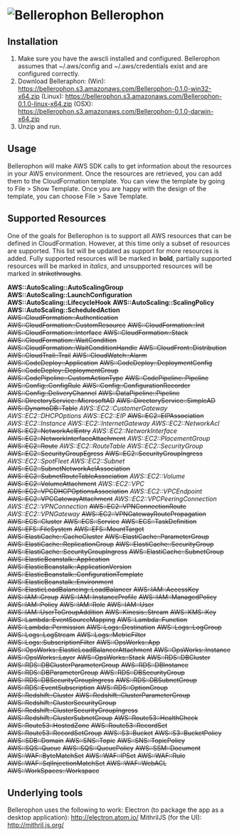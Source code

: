 # ![Bellerophon](arminhammer.github.com/bellerophon/src/icons/bellerophon.svg) Bellerophon

## Installation
1. Make sure you have the awscli installed and configured. Bellerophon assumes that ~/.aws/config and ~/.aws/credentials exist and are configured correctly.
2. Download Belleraphon:
	(Win): https://bellerophon.s3.amazonaws.com/Bellerophon-0.1.0-win32-x64.zip
	(Linux): https://bellerophon.s3.amazonaws.com/Bellerophon-0.1.0-linux-x64.zip
	(OSX): https://bellerophon.s3.amazonaws.com/Bellerophon-0.1.0-darwin-x64.zip
3. Unzip and run.

## Usage
Bellerophon will make AWS SDK calls to get information about the resources in your AWS environment. 
Once the resources are retrieved, you can add them to the CloudFormation template. You can view the template by going to File > Show Template. Once you are
happy with the design of the template, you can choose File > Save Template.

## Supported Resources
One of the goals for Bellerophon is to support all AWS resources that can be defined in CloudFormation. However, at this time only a subset of resources are supported.
This list will be updated as support for more resources is added. Fully supported resources will be marked in **bold**, partially supported resources will be marked in
*italics*, and unsupported resources will be marked in ~~strikethroughs~~.

**AWS::AutoScaling::AutoScalingGroup**
**AWS::AutoScaling::LaunchConfiguration**
**AWS::AutoScaling::LifecycleHook**
**AWS::AutoScaling::ScalingPolicy**
**AWS::AutoScaling::ScheduledAction**
~~AWS::CloudFormation::Authentication~~
~~AWS::CloudFormation::CustomResource~~
~~AWS::CloudFormation::Init~~
~~AWS::CloudFormation::Interface~~
~~AWS::CloudFormation::Stack~~
~~AWS::CloudFormation::WaitCondition~~
~~AWS::CloudFormation::WaitConditionHandle~~
~~AWS::CloudFront::Distribution~~
~~AWS::CloudTrail::Trail~~
~~AWS::CloudWatch::Alarm~~
~~AWS::CodeDeploy::Application~~
~~AWS::CodeDeploy::DeploymentConfig~~
~~AWS::CodeDeploy::DeploymentGroup~~
~~AWS::CodePipeline::CustomActionType~~
~~AWS::CodePipeline::Pipeline~~
~~AWS::Config::ConfigRule~~
~~AWS::Config::ConfigurationRecorder~~
~~AWS::Config::DeliveryChannel~~
~~AWS::DataPipeline::Pipeline~~
~~AWS::DirectoryService::MicrosoftAD~~
~~AWS::DirectoryService::SimpleAD~~
~~AWS::DynamoDB::Table~~
*AWS::EC2::CustomerGateway*
*AWS::EC2::DHCPOptions*
*AWS::EC2::EIP*
~~AWS::EC2::EIPAssociation~~
*AWS::EC2::Instance*
*AWS::EC2::InternetGateway*
*AWS::EC2::NetworkAcl*
~~AWS::EC2::NetworkAclEntry~~
*AWS::EC2::NetworkInterface*
~~AWS::EC2::NetworkInterfaceAttachment~~
*AWS::EC2::PlacementGroup*
~~AWS::EC2::Route~~
*AWS::EC2::RouteTable*
*AWS::EC2::SecurityGroup*
~~AWS::EC2::SecurityGroupEgress~~
~~AWS::EC2::SecurityGroupIngress~~
*AWS::EC2::SpotFleet*
*AWS::EC2::Subnet*
~~AWS::EC2::SubnetNetworkAclAssociation~~
~~AWS::EC2::SubnetRouteTableAssociation~~
*AWS::EC2::Volume*
~~AWS::EC2::VolumeAttachment~~
*AWS::EC2::VPC*
~~AWS::EC2::VPCDHCPOptionsAssociation~~
*AWS::EC2::VPCEndpoint*
~~AWS::EC2::VPCGatewayAttachment~~
*AWS::EC2::VPCPeeringConnection*
*AWS::EC2::VPNConnection*
~~AWS::EC2::VPNConnectionRoute~~
*AWS::EC2::VPNGateway*
~~AWS::EC2::VPNGatewayRoutePropagation~~
~~AWS::ECS::Cluster~~
~~AWS::ECS::Service~~
~~AWS::ECS::TaskDefinition~~
~~AWS::EFS::FileSystem~~
~~AWS::EFS::MountTarget~~
~~AWS::ElastiCache::CacheCluster~~
~~AWS::ElastiCache::ParameterGroup~~
~~AWS::ElastiCache::ReplicationGroup~~
~~AWS::ElastiCache::SecurityGroup~~
~~AWS::ElastiCache::SecurityGroupIngress~~
~~AWS::ElastiCache::SubnetGroup~~
~~AWS::ElasticBeanstalk::Application~~
~~AWS::ElasticBeanstalk::ApplicationVersion~~
~~AWS::ElasticBeanstalk::ConfigurationTemplate~~
~~AWS::ElasticBeanstalk::Environment~~
~~AWS::ElasticLoadBalancing::LoadBalancer~~
~~AWS::IAM::AccessKey~~
~~AWS::IAM::Group~~
~~AWS::IAM::InstanceProfile~~
~~AWS::IAM::ManagedPolicy~~
~~AWS::IAM::Policy~~
~~AWS::IAM::Role~~
~~AWS::IAM::User~~
~~AWS::IAM::UserToGroupAddition~~
~~AWS::Kinesis::Stream~~
~~AWS::KMS::Key~~
~~AWS::Lambda::EventSourceMapping~~
~~AWS::Lambda::Function~~
~~AWS::Lambda::Permission~~
~~AWS::Logs::Destination~~
~~AWS::Logs::LogGroup~~
~~AWS::Logs::LogStream~~
~~AWS::Logs::MetricFilter~~
~~AWS::Logs::SubscriptionFilter~~
~~AWS::OpsWorks::App~~
~~AWS::OpsWorks::ElasticLoadBalancerAttachment~~
~~AWS::OpsWorks::Instance~~
~~AWS::OpsWorks::Layer~~
~~AWS::OpsWorks::Stack~~
~~AWS::RDS::DBCluster~~
~~AWS::RDS::DBClusterParameterGroup~~
~~AWS::RDS::DBInstance~~
~~AWS::RDS::DBParameterGroup~~
~~AWS::RDS::DBSecurityGroup~~
~~AWS::RDS::DBSecurityGroupIngress~~
~~AWS::RDS::DBSubnetGroup~~
~~AWS::RDS::EventSubscription~~
~~AWS::RDS::OptionGroup~~
~~AWS::Redshift::Cluster~~
~~AWS::Redshift::ClusterParameterGroup~~
~~AWS::Redshift::ClusterSecurityGroup~~
~~AWS::Redshift::ClusterSecurityGroupIngress~~
~~AWS::Redshift::ClusterSubnetGroup~~
~~AWS::Route53::HealthCheck~~
~~AWS::Route53::HostedZone~~
~~AWS::Route53::RecordSet~~
~~AWS::Route53::RecordSetGroup~~
~~AWS::S3::Bucket~~
~~AWS::S3::BucketPolicy~~
~~AWS::SDB::Domain~~
~~AWS::SNS::Topic~~
~~AWS::SNS::TopicPolicy~~
~~AWS::SQS::Queue~~
~~AWS::SQS::QueuePolicy~~
~~AWS::SSM::Document~~
~~AWS::WAF::ByteMatchSet~~
~~AWS::WAF::IPSet~~
~~AWS::WAF::Rule~~
~~AWS::WAF::SqlInjectionMatchSet~~
~~AWS::WAF::WebACL~~
~~AWS::WorkSpaces::Workspace~~

## Underlying tools
Bellerophon uses the following to work:
Electron (to package the app as a desktop application): http://electron.atom.io/
MithrilJS (for the UI): http://mithril.js.org/

